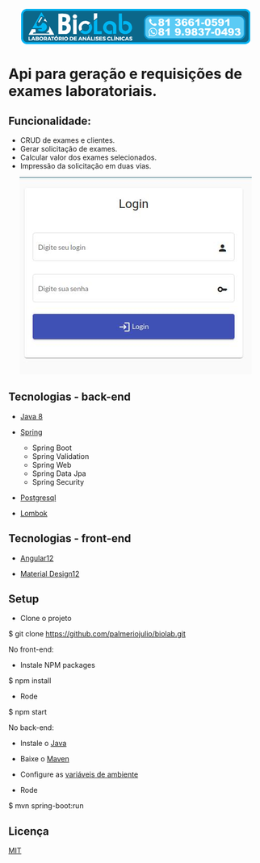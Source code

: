 <p align="center">
  <img src="biolab-frontend/src/assets/biolab_logo.png" />
</p>

# Api para geração e requisições de exames laboratoriais.

## Funcionalidade:

 - CRUD de exames e clientes.
 - Gerar solicitação de exames.
 - Calcular valor dos exames selecionados.
 - Impressão da solicitação em duas vias.
 
<p align="center">
  <img src="biolab-frontend/src/assets/login.jpg" />
</p>
 
## Tecnologias - back-end
- [Java 8](https://docs.oracle.com/javase/8/docs/)

- [Spring](https://spring.io/)
  - Spring Boot
  - Spring Validation
  - Spring Web
  - Spring Data Jpa
  - Spring Security

- [Postgresql](https://www.postgresql.org/)

- [Lombok](https://projectlombok.org/)

## Tecnologias - front-end

- [Angular12](https://angular.io/)

- [Material Design12](https://material.angular.io/)

## Setup


- Clone o projeto

$ git clone <https://github.com/palmeriojulio/biolab.git>

No front-end:

- Instale NPM packages

$ npm install

- Rode

$ npm start


No back-end:

- Instale o [Java](https://www.oracle.com/java/technologies/downloads/)
- Baixe o [Maven](https://maven.apache.org/)
- Configure as [variáveis de ambiente](https://medium.com/beelabacademy/configurando-vari%C3%A1veis-de-ambiente-java-home-e-maven-home-no-windows-e-unix-d9461f783c26)

- Rode

$ mvn spring-boot:run

## Licença
[MIT](https://choosealicense.com/licenses/mit/)
